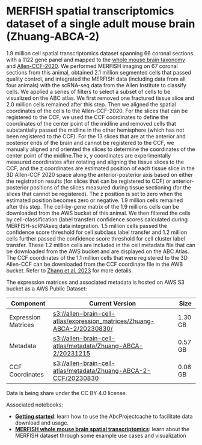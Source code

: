 # MERFISH spatial transcriptomics dataset of a single adult mouse brain (Zhuang-ABCA-2)

1.9 million cell spatial transcriptomics dataset spanning 66 coronal sections
with a 1122 gene panel and mapped to the  [whole mouse brain taxonomy](WMB-taxonomy.md) and
[Allen-CCF-2020](Allen-CCF-2020.md). We performed MERFISH imaging on 67 coronal sections from
this animal, obtained 2.1 million segmented cells that passed quality control,
and integrated the MERFISH data (including data from all four animals) with the
scRNA-seq data from the Allen Institute to classify cells. We applied a series
of filters to select a subset of cells to be visualized on the ABC atlas. We
first removed one fractured tissue slice and 2.0 million cells remained after
this step. Then we aligned the spatial coordinates of the cells to the
Allen-CCF-2020. For the slices that can be registered to the CCF, we used the
CCF coordinates to define the coordinates of the center point of the midline
and removed cells that substantially passed the midline in the other hemisphere
(which has not been registered to the CCF). For the 13 slices that are at the
anterior and posterior ends of the brain and cannot be registered to the CCF,
we manually aligned and oriented the slices to determine the coordinates of the
center point of the midline.The x, y coordinates are experimentally measured
coordinates after rotating and aligning the tissue slices to the CCF, and the z
coordinates are estimated position of each tissue slice in the 3D Allen-CCF
2020 space along the anterior-posterior axis based on either the registration
results (for slices that can be registered to CCF) or anterior-posterior
positions of the slices measured during tissue sectioning (for the slices that
cannot be registered). The z position is set to zero when the estimated
position becomes zero or negative. 1.9 million cells remained after this step.
The cell-by-gene matrix of the 1.9 millions cells can be downloaded from the
AWS bucket of this animal. We then filtered the cells by cell-classification
(label transfer) confidence scores calculated during MERFISH-scRNAseq data
integration. 1.5 million cells passed the confidence score threshold for cell
subclass label transfer and 1.2 million cells further passed the confidence
score threshold for cell cluster label transfer. These 1.2 million cells are
included in the cell metadata file that can be downloaded from the AWS bucket
and are displayed on the ABC Atlas. The CCF coordinates of the 1.1 million
cells that were registered to the 3D Allen-CCF can be downloaded from the CCF
coordinate file in the AWB bucket. Refer to [Zhang et al. 2023](https://doi.org/10.1101/2023.03.06.531348) for more
details.

The expression matrices and associated metadata is hosted on AWS S3 bucket as a
AWS Public Dataset:

| Component | Current Version | Size |
|---|--|---|
| Expression Matrices | [s3://allen-brain-cell-atlas/expression_matrices/Zhuang-ABCA-2/20230830/](https://allen-brain-cell-atlas.s3.us-west-2.amazonaws.com/index.html#expression_matrices/Zhuang-ABCA-2/20230830/) | 1.30 GB |
| Metadata | [s3://allen-brain-cell-atlas/metadata/Zhuang-ABCA-2/20231215](https://allen-brain-cell-atlas.s3.us-west-2.amazonaws.com/index.html#metadata/Zhuang-ABCA-2/20231215/) | 0.57 GB |
| CCF Coordinates | [s3://allen-brain-cell-atlas/metadata/Zhuang-ABCA-2-CCF/20230830](https://allen-brain-cell-atlas.s3.us-west-2.amazonaws.com/index.html#metadata/Zhuang-ABCA-2-CCF/20230830/) | 0.08 GB |

Data is being share under the CC BY 4.0 license.

Associated notebooks:
* [**Getting started**](../notebooks/getting_started.ipynb): learn how to use the AbcProjectcache to
  facilitate data download and usage.
* [**MERFISH whole mouse brain spatial transcriptomics**](../notebooks/zhuang_merfish_tutorial.ipynb): learn about the
  MERFISH dataset through some example use cases and visualization
